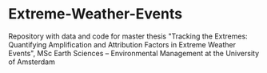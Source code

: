 # Extreme-Weather-Events
Repository with data and code for master thesis "Tracking the Extremes: Quantifying Amplification and Attribution Factors in Extreme Weather Events", MSc Earth Sciences – Environmental Management at the University of Amsterdam
